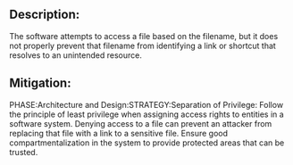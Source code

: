 ## Description:

The software attempts to access a file based on the filename, but it does not properly prevent that filename from identifying a link or shortcut that resolves to an unintended resource.



## Mitigation:


PHASE:Architecture and Design:STRATEGY:Separation of Privilege:
Follow the principle of least privilege when assigning access rights to entities in a software system. Denying access to a file can prevent an attacker from replacing that file with a link to a sensitive file. Ensure good compartmentalization in the system to provide protected areas that can be trusted.

